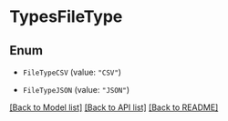 # TypesFileType

## Enum


* `FileTypeCSV` (value: `"CSV"`)

* `FileTypeJSON` (value: `"JSON"`)


[[Back to Model list]](../README.md#documentation-for-models) [[Back to API list]](../README.md#documentation-for-api-endpoints) [[Back to README]](../README.md)


